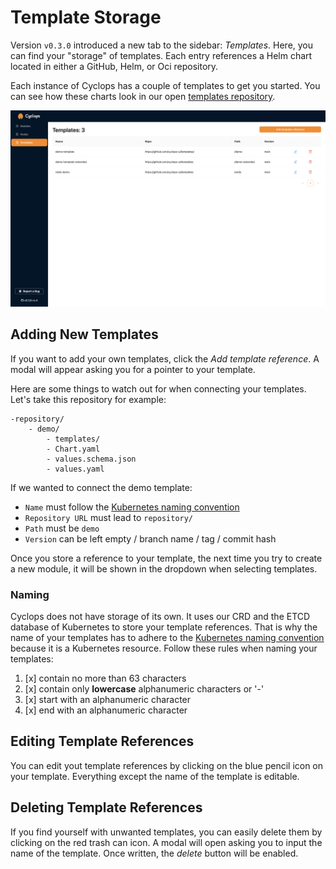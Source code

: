 # Template Storage

Version `v0.3.0` introduced a new tab to the sidebar: _Templates_. Here, you can find your "storage" of templates. Each entry references a Helm chart located in either a GitHub, Helm, or Oci repository.

Each instance of Cyclops has a couple of templates to get you started. You can see how these charts look in our open [templates repository](https://github.com/cyclops-ui/templates).

![Template Storage](../../static/img/templates/template-storage/templates-tab.png)

## Adding New Templates

If you want to add your own templates, click the _Add template reference_. A modal will appear asking you for a pointer to your template.

Here are some things to watch out for when connecting your templates.
Let's take this repository for example:

```
-repository/
    - demo/
        - templates/
        - Chart.yaml
        - values.schema.json
        - values.yaml
```

If we wanted to connect the demo template:

- `Name` must follow the [Kubernetes naming convention](https://kubernetes.io/docs/concepts/overview/working-with-objects/names/#dns-label-names)
- `Repository URL` must lead to `repository/`
- `Path` must be `demo`
- `Version` can be left empty / branch name / tag / commit hash

Once you store a reference to your template, the next time you try to create a new module, it will be shown in the dropdown when selecting templates.

### Naming

Cyclops does not have storage of its own. It uses our CRD and the ETCD database of Kubernetes to store your template references. That is why the name of your templates has to adhere to the [Kubernetes naming convention](https://kubernetes.io/docs/concepts/overview/working-with-objects/names/#dns-label-names) because it is a Kubernetes resource.
Follow these rules when naming your templates:

1. [x] contain no more than 63 characters
2. [x] contain only **lowercase** alphanumeric characters or '-'
3. [x] start with an alphanumeric character
4. [x] end with an alphanumeric character

## Editing Template References

You can edit yout template references by clicking on the blue pencil icon on your template. Everything except the name of the template is editable.

## Deleting Template References

If you find yourself with unwanted templates, you can easily delete them by clicking on the red trash can icon. A modal will open asking you to input the name of the template. Once written, the _delete_ button will be enabled.
